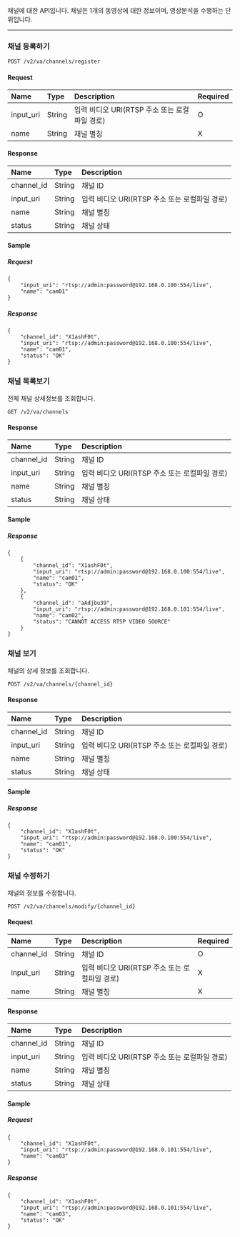 채널에 대한 API입니다. 채널은 1개의 동영상에 대한 정보이며, 영상분석을 수행하는 단위입니다.

------------------------

### 채널 등록하기

```
POST /v2/va/channels/register
```


#### Request
| Name | Type | Description | Required |
| :---- | :---- |:---- |:---- |
| input_uri | String | 입력 비디오 URI(RTSP 주소 또는 로컬파일 경로) | O |
| name | String | 채널 별칭 | X |


#### Response
| Name | Type | Description |
| :---- | :---- |:---- |
| channel_id | String | 채널 ID |
| input_uri | String | 입력 비디오 URI(RTSP 주소 또는 로컬파일 경로) |
| name | String | 채널 별칭 |
| status | String | 채널 상태 |


#### Sample
##### Request
```
{
    "input_uri": "rtsp://admin:password@192.168.0.100:554/live",
    "name": "cam01"
}
```

##### Response
```
{
    "channel_id": "X1ashF0t",
    "input_uri": "rtsp://admin:password@192.168.0.100:554/live",
    "name": "cam01",
    "status": "OK"
}
```


### 채널 목록보기
전체 채널 상세정보를 조회합니다.

```
GET /v2/va/channels
```



#### Response
| Name | Type | Description |
| :---- | :---- |:---- |
| channel_id | String | 채널 ID |
| input_uri | String | 입력 비디오 URI(RTSP 주소 또는 로컬파일 경로) |
| name | String | 채널 별칭 |
| status | String | 채널 상태 |

#### Sample

##### Response
```
{
    {
        "channel_id": "X1ashF0t",
        "input_uri": "rtsp://admin:password@192.168.0.100:554/live",
        "name": "cam01",
        "status": "OK"
    },
    {
        "channel_id": "aAdjbu39",
        "input_uri": "rtsp://admin:password@192.168.0.101:554/live",
        "name": "cam02",
        "status": "CANNOT ACCESS RTSP VIDEO SOURCE"
    }
}
```


### 채널 보기
채널의 상세 정보를 조회합니다.

```
POST /v2/va/channels/{channel_id}
```


#### Response
| Name | Type | Description |
| :---- | :---- |:---- |
| channel_id | String | 채널 ID |
| input_uri | String | 입력 비디오 URI(RTSP 주소 또는 로컬파일 경로) |
| name | String | 채널 별칭 |
| status | String | 채널 상태 |


#### Sample
##### Response

```
{
    "channel_id": "X1ashF0t",
    "input_uri": "rtsp://admin:password@192.168.0.100:554/live",
    "name": "cam01",
    "status": "OK"
}
```

### 채널 수정하기
채널의 정보를 수정합니다.

```
POST /v2/va/channels/modify/{channel_id}
```

#### Request
| Name | Type | Description | Required |
| :---- | :---- |:---- |:---- |
| channel_id | String | 채널 ID | O |
| input_uri | String | 입력 비디오 URI(RTSP 주소 또는 로컬파일 경로) | X |
| name | String | 채널 별칭 | X |


#### Response
| Name | Type | Description |
| :---- | :---- |:---- |
| channel_id | String | 채널 ID |
| input_uri | String | 입력 비디오 URI(RTSP 주소 또는 로컬파일 경로) |
| name | String | 채널 별칭 |
| status | String | 채널 상태 |




#### Sample
##### Request
```
{
    "channel_id": "X1ashF0t",
    "input_uri": "rtsp://admin:password@192.168.0.101:554/live",
    "name": "cam03"
}
```

##### Response
```
{
    "channel_id": "X1ashF0t",
    "input_uri": "rtsp://admin:password@192.168.0.101:554/live",
    "name": "cam03",
    "status": "OK"
}
```